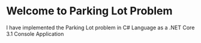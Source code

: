 # Welcome to Parking Lot Problem
I have implemented the Parking Lot problem in C# Language as a .NET Core 3.1 Console Application
